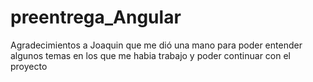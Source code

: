 # preentrega_Angular

Agradecimientos a Joaquin que me dió una mano para poder entender algunos temas en los que me habia trabajo y poder continuar con el proyecto